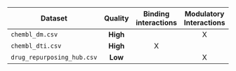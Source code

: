 | Dataset  | Quality | Binding interactions | Modulatory Interactions |
| --- | :---: | :---: | :---: |
| `chembl_dm.csv`  | **High** |  | X |
| `chembl_dti.csv` | **High** | X |  |
| `drug_repurposing_hub.csv` | **Low** |  | X  |
